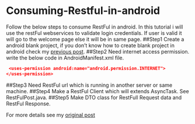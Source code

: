 # Consuming-Restful-in-android
Follow the below steps to consume RestFul in android. In this tutorial i will use the restFul webservices to validate login credentials. If user is valid it will go to the welcome page else it will be in same page.
##Step1
Create a android blank project, if you don’t know how to create blank project in android check my [previous post](http://javaant.com/hello-world-using-android-studio-1-0/#.VjTPzPkrLIV).
##Step2
Need internet access permission. write the below code in AndroidManifest.xml file.
```json
 <uses-permission android:name="android.permission.INTERNET">
</uses-permission>
```
##Step3
Need RestFul url which is running in another server or same machine.
##Step4
Make a RestFul Client which will extends AsyncTask. See RestFulPost.java.
##Step5
Make DTO class for RestFull Request data and RestFul Response.

For more details see my [original post](http://javaant.com/consume-a-restful-webservice-in-android/#.VjTQ4PkrLIU)
